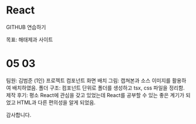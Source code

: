 # React 

GITHUB 연습하기 

목표: 해태제과 사이트

# 05 03 #

팀원: 김범준 (1인)
프로젝트 컴포넌트 화면 배치 그림: 캡쳐본과 소스 이미지를 활용하여 배치하였음.
폴더 구조: 컴포넌트 단위로 폴더를 생성하고 tsx, css 파일을 정리함.
제작 후기: 평소 React에 관심을 갖고 있었는데 React를 공부할 수 있는 좋은 계기가 되었고 HTML과 다른 편의성을 알게 되었음.

감사합니다.